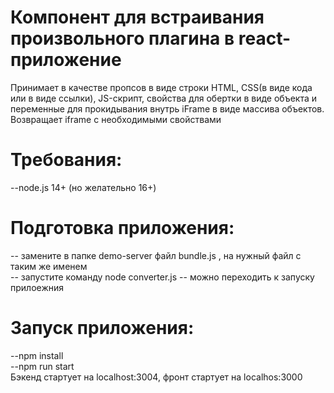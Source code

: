 # Компонент для встраивания произвольного плагина в react-приложение
Принимает в качестве пропсов в виде строки HTML, CSS(в виде кода или в виде ссылки), JS-скрипт, свойства для обертки в виде объекта и переменные для прокидывания внутрь iFrame в виде массива объектов. Возвращает iframe с необходимыми свойствами
# Требования:
--node.js 14+ (но желательно 16+)  
# Подготовка приложения:
-- замените в папке demo-server файл bundle.js , на нужный файл с таким же именем  
-- запустите команду node converter.js
-- можно переходить к запуску прилоежния
# Запуск приложения:
--npm install  
--npm run start  
Бэкенд стартует на localhost:3004, фронт стартует на localhos:3000
